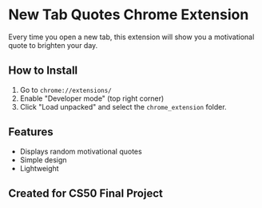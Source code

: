 # New Tab Quotes Chrome Extension

Every time you open a new tab, this extension will show you a motivational quote to brighten your day.

## How to Install
1. Go to `chrome://extensions/`
2. Enable "Developer mode" (top right corner)
3. Click "Load unpacked" and select the `chrome_extension` folder.

## Features
- Displays random motivational quotes
- Simple design
- Lightweight

## Created for CS50 Final Project